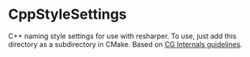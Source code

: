 # CppStyleSettings
C++ naming style settings for use with resharper. To use, just add this directory as a subdirectory in CMake. Based on [CG Internals guidelines](http://cginternals.github.io/guidelines/).